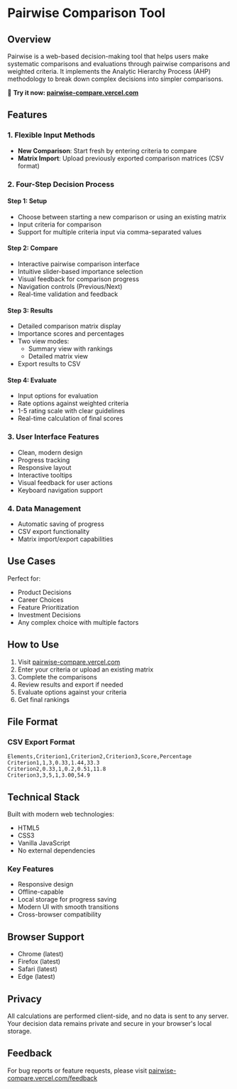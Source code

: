 # Pairwise Comparison Tool

## Overview

Pairwise is a web-based decision-making tool that helps users make systematic comparisons and evaluations through pairwise comparisons and weighted criteria. It implements the Analytic Hierarchy Process (AHP) methodology to break down complex decisions into simpler comparisons.

🔗 **Try it now: [pairwise-compare.vercel.com](https://pairwise-compare.vercel.com)**

## Features

### 1. Flexible Input Methods
- **New Comparison**: Start fresh by entering criteria to compare
- **Matrix Import**: Upload previously exported comparison matrices (CSV format)

### 2. Four-Step Decision Process

#### Step 1: Setup
- Choose between starting a new comparison or using an existing matrix
- Input criteria for comparison
- Support for multiple criteria input via comma-separated values

#### Step 2: Compare
- Interactive pairwise comparison interface
- Intuitive slider-based importance selection
- Visual feedback for comparison progress
- Navigation controls (Previous/Next)
- Real-time validation and feedback

#### Step 3: Results
- Detailed comparison matrix display
- Importance scores and percentages
- Two view modes:
  - Summary view with rankings
  - Detailed matrix view
- Export results to CSV

#### Step 4: Evaluate
- Input options for evaluation
- Rate options against weighted criteria
- 1-5 rating scale with clear guidelines
- Real-time calculation of final scores

### 3. User Interface Features
- Clean, modern design
- Progress tracking
- Responsive layout
- Interactive tooltips
- Visual feedback for user actions
- Keyboard navigation support

### 4. Data Management
- Automatic saving of progress
- CSV export functionality
- Matrix import/export capabilities

## Use Cases

Perfect for:
- Product Decisions
- Career Choices
- Feature Prioritization
- Investment Decisions
- Any complex choice with multiple factors

## How to Use

1. Visit [pairwise-compare.vercel.com](https://pairwise-compare.vercel.com)
2. Enter your criteria or upload an existing matrix
3. Complete the comparisons
4. Review results and export if needed
5. Evaluate options against your criteria
6. Get final rankings

## File Format

### CSV Export Format
```csv
Elements,Criterion1,Criterion2,Criterion3,Score,Percentage
Criterion1,1,3,0.33,1.44,33.3
Criterion2,0.33,1,0.2,0.51,11.8
Criterion3,3,5,1,3.00,54.9
```

## Technical Stack

Built with modern web technologies:
- HTML5
- CSS3
- Vanilla JavaScript
- No external dependencies

### Key Features
- Responsive design
- Offline-capable
- Local storage for progress saving
- Modern UI with smooth transitions
- Cross-browser compatibility

## Browser Support

- Chrome (latest)
- Firefox (latest)
- Safari (latest)
- Edge (latest)

## Privacy

All calculations are performed client-side, and no data is sent to any server. Your decision data remains private and secure in your browser's local storage.

## Feedback

For bug reports or feature requests, please visit [pairwise-compare.vercel.com/feedback](https://pairwise-compare.vercel.com/feedback)
